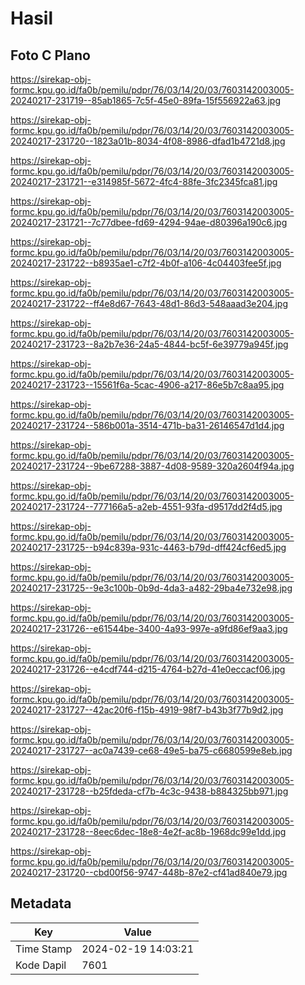 # Hasil

## Foto C Plano

https://sirekap-obj-formc.kpu.go.id/fa0b/pemilu/pdpr/76/03/14/20/03/7603142003005-20240217-231719--85ab1865-7c5f-45e0-89fa-15f556922a63.jpg

https://sirekap-obj-formc.kpu.go.id/fa0b/pemilu/pdpr/76/03/14/20/03/7603142003005-20240217-231720--1823a01b-8034-4f08-8986-dfad1b4721d8.jpg

https://sirekap-obj-formc.kpu.go.id/fa0b/pemilu/pdpr/76/03/14/20/03/7603142003005-20240217-231721--e314985f-5672-4fc4-88fe-3fc2345fca81.jpg

https://sirekap-obj-formc.kpu.go.id/fa0b/pemilu/pdpr/76/03/14/20/03/7603142003005-20240217-231721--7c77dbee-fd69-4294-94ae-d80396a190c6.jpg

https://sirekap-obj-formc.kpu.go.id/fa0b/pemilu/pdpr/76/03/14/20/03/7603142003005-20240217-231722--b8935ae1-c7f2-4b0f-a106-4c04403fee5f.jpg

https://sirekap-obj-formc.kpu.go.id/fa0b/pemilu/pdpr/76/03/14/20/03/7603142003005-20240217-231722--ff4e8d67-7643-48d1-86d3-548aaad3e204.jpg

https://sirekap-obj-formc.kpu.go.id/fa0b/pemilu/pdpr/76/03/14/20/03/7603142003005-20240217-231723--8a2b7e36-24a5-4844-bc5f-6e39779a945f.jpg

https://sirekap-obj-formc.kpu.go.id/fa0b/pemilu/pdpr/76/03/14/20/03/7603142003005-20240217-231723--15561f6a-5cac-4906-a217-86e5b7c8aa95.jpg

https://sirekap-obj-formc.kpu.go.id/fa0b/pemilu/pdpr/76/03/14/20/03/7603142003005-20240217-231724--586b001a-3514-471b-ba31-26146547d1d4.jpg

https://sirekap-obj-formc.kpu.go.id/fa0b/pemilu/pdpr/76/03/14/20/03/7603142003005-20240217-231724--9be67288-3887-4d08-9589-320a2604f94a.jpg

https://sirekap-obj-formc.kpu.go.id/fa0b/pemilu/pdpr/76/03/14/20/03/7603142003005-20240217-231724--777166a5-a2eb-4551-93fa-d9517dd2f4d5.jpg

https://sirekap-obj-formc.kpu.go.id/fa0b/pemilu/pdpr/76/03/14/20/03/7603142003005-20240217-231725--b94c839a-931c-4463-b79d-dff424cf6ed5.jpg

https://sirekap-obj-formc.kpu.go.id/fa0b/pemilu/pdpr/76/03/14/20/03/7603142003005-20240217-231725--9e3c100b-0b9d-4da3-a482-29ba4e732e98.jpg

https://sirekap-obj-formc.kpu.go.id/fa0b/pemilu/pdpr/76/03/14/20/03/7603142003005-20240217-231726--e61544be-3400-4a93-997e-a9fd86ef9aa3.jpg

https://sirekap-obj-formc.kpu.go.id/fa0b/pemilu/pdpr/76/03/14/20/03/7603142003005-20240217-231726--e4cdf744-d215-4764-b27d-41e0eccacf06.jpg

https://sirekap-obj-formc.kpu.go.id/fa0b/pemilu/pdpr/76/03/14/20/03/7603142003005-20240217-231727--42ac20f6-f15b-4919-98f7-b43b3f77b9d2.jpg

https://sirekap-obj-formc.kpu.go.id/fa0b/pemilu/pdpr/76/03/14/20/03/7603142003005-20240217-231727--ac0a7439-ce68-49e5-ba75-c6680599e8eb.jpg

https://sirekap-obj-formc.kpu.go.id/fa0b/pemilu/pdpr/76/03/14/20/03/7603142003005-20240217-231728--b25fdeda-cf7b-4c3c-9438-b884325bb971.jpg

https://sirekap-obj-formc.kpu.go.id/fa0b/pemilu/pdpr/76/03/14/20/03/7603142003005-20240217-231728--8eec6dec-18e8-4e2f-ac8b-1968dc99e1dd.jpg

https://sirekap-obj-formc.kpu.go.id/fa0b/pemilu/pdpr/76/03/14/20/03/7603142003005-20240217-231720--cbd00f56-9747-448b-87e2-cf41ad840e79.jpg


## Metadata

| Key        | Value               |
| ---------- | ------------------- |
| Time Stamp | 2024-02-19 14:03:21 |
| Kode Dapil | 7601                |




